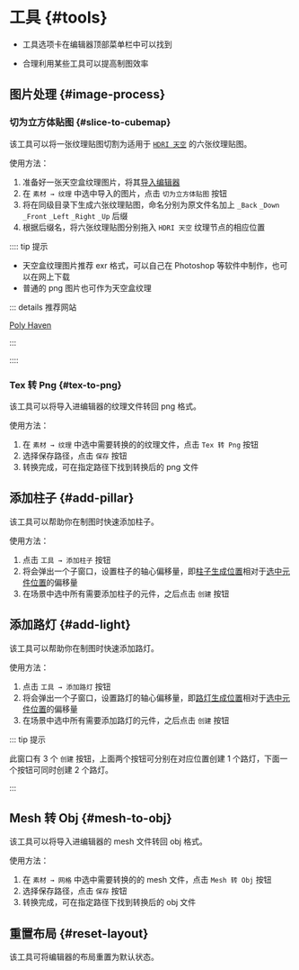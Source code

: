 # 工具 {#tools}

- 工具选项卡在编辑器顶部菜单栏中可以找到

- 合理利用某些工具可以提高制图效率

## 图片处理 {#image-process}

### 切为立方体贴图 {#slice-to-cubemap}

该工具可以将一张纹理贴图切割为适用于 [`HDRI 天空`](sceneSettings/sky#hdri-sky) 的六张纹理贴图。

使用方法：

1. 准备好一张天空盒纹理图片，将其[导入编辑器](assets#import-texture)
2. 在 `素材 → 纹理` 中选中导入的图片，点击 `切为立方体贴图` 按钮
3. 将在同级目录下生成六张纹理贴图，命名分别为原文件名加上 `_Back` `_Down` `_Front` `_Left` `_Right` `_Up` 后缀
4. 根据后缀名，将六张纹理贴图分别拖入 `HDRI 天空` 纹理节点的相应位置

:::: tip 提示

- 天空盒纹理图片推荐 exr 格式，可以自己在 Photoshop 等软件中制作，也可以在网上下载
- 普通的 png 图片也可作为天空盒纹理

::: details 推荐网站

[Poly Haven](https://polyhaven.com/hdris)

:::

::::

### Tex 转 Png {#tex-to-png}

该工具可以将导入进编辑器的纹理文件转回 png 格式。

使用方法：

1. 在 `素材 → 纹理` 中选中需要转换的的纹理文件，点击 `Tex 转 Png` 按钮
2. 选择保存路径，点击 `保存` 按钮
3. 转换完成，可在指定路径下找到转换后的 png 文件

## 添加柱子 {#add-pillar}

该工具可以帮助你在制图时快速添加柱子。

使用方法：

1. 点击 `工具 → 添加柱子` 按钮
2. 将会弹出一个子窗口，设置柱子的轴心偏移量，即<u>柱子生成位置</u>相对于<u>选中元件位置</u>的偏移量
3. 在场景中选中所有需要添加柱子的元件，之后点击 `创建` 按钮

## 添加路灯 {#add-light}

该工具可以帮助你在制图时快速添加路灯。

使用方法：

1. 点击 `工具 → 添加路灯` 按钮
2. 将会弹出一个子窗口，设置路灯的轴心偏移量，即<u>路灯生成位置</u>相对于<u>选中元件位置</u>的偏移量
3. 在场景中选中所有需要添加路灯的元件，之后点击 `创建` 按钮

::: tip 提示

此窗口有 3 个 `创建` 按钮，上面两个按钮可分别在对应位置创建 1 个路灯，下面一个按钮可同时创建 2 个路灯。

:::

## Mesh 转 Obj {#mesh-to-obj}

该工具可以将导入进编辑器的 mesh 文件转回 obj 格式。

使用方法：

1. 在 `素材 → 网格` 中选中需要转换的的 mesh 文件，点击 `Mesh 转 Obj` 按钮
2. 选择保存路径，点击 `保存` 按钮
3. 转换完成，可在指定路径下找到转换后的 obj 文件

## 重置布局 {#reset-layout}

该工具可将编辑器的布局重置为默认状态。
